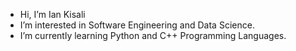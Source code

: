 -  Hi, I’m Ian Kisali
-  I’m interested in Software Engineering and Data Science.
-  I’m currently learning Python and C++ Programming Languages. 


<!---
iankisali/iankisali is a ✨ special ✨ repository because its `README.md` (this file) appears on your GitHub profile.
You can click the Preview link to take a look at your changes.
--->
